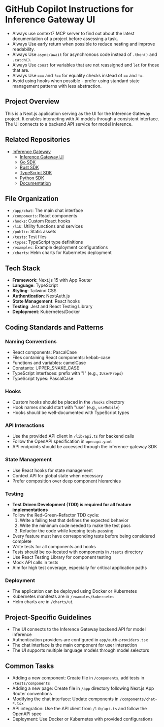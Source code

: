 # GitHub Copilot Instructions for Inference Gateway UI

- Always use context7 MCP server to find out about the latest documentation of a project before assessing a task.
- Always Use early return when possible to reduce nesting and improve readability.
- Always Use `async/await` for asynchronous code instead of `.then()` and `.catch()`.
- Always Use `const` for variables that are not reassigned and `let` for those that are.
- Always Use `===` and `!==` for equality checks instead of `==` and `!=`.
- Avoid using hooks when possible - prefer using standard state management patterns with less abstraction.

## Project Overview

This is a Next.js application serving as the UI for the Inference Gateway project. It enables interacting with AI models through a consistent interface. The UI connects to a backend API service for model inference.

## Related Repositories

- [Inference Gateway](https://github.com/inference-gateway)
  - [Inference Gateway UI](https://github.com/inference-gateway/ui)
  - [Go SDK](https://github.com/inference-gateway/go-sdk)
  - [Rust SDK](https://github.com/inference-gateway/rust-sdk)
  - [TypeScript SDK](https://github.com/inference-gateway/typescript-sdk)
  - [Python SDK](https://github.com/inference-gateway/python-sdk)
  - [Documentation](https://docs.inference-gateway.com)

## File Organization

- `/app/chat`: The main chat interface
- `/components`: React components
- `/hooks`: Custom React hooks
- `/lib`: Utility functions and services
- `/public`: Static assets
- `/tests`: Test files
- `/types`: TypeScript type definitions
- `/examples`: Example deployment configurations
- `/charts`: Helm charts for Kubernetes deployment

## Tech Stack

- **Framework**: Next.js 15 with App Router
- **Language**: TypeScript
- **Styling**: Tailwind CSS
- **Authentication**: NextAuth.js
- **State Management**: React hooks
- **Testing**: Jest and React Testing Library
- **Deployment**: Kubernetes/Docker

## Coding Standards and Patterns

### Naming Conventions

- React components: PascalCase
- Files containing React components: kebab-case
- Functions and variables: camelCase
- Constants: UPPER_SNAKE_CASE
- TypeScript interfaces: prefix with "I" (e.g., `IUserProps`)
- TypeScript types: PascalCase

### Hooks

- Custom hooks should be placed in the `/hooks` directory
- Hook names should start with "use" (e.g., `useMobile`)
- Hooks should be well-documented with TypeScript types

### API Interactions

- Use the provided API client in `/lib/api.ts` for backend calls
- Follow the OpenAPI specification in `openapi.yaml`
- API endpoints should be accessed through the inference-gateway SDK

### State Management

- Use React hooks for state management
- Context API for global state when necessary
- Prefer composition over deep component hierarchies

### Testing

- **Test Driven Development (TDD) is required for all feature implementations**
- Follow the Red-Green-Refactor TDD cycle:
  1. Write a failing test that defines the expected behavior
  2. Write the minimum code needed to make the test pass
  3. Refactor the code while keeping tests passing
- Every feature must have corresponding tests before being considered complete
- Write tests for all components and hooks
- Tests should be co-located with components in `/tests` directory
- Use React Testing Library for component testing
- Mock API calls in tests
- Aim for high test coverage, especially for critical application paths

### Deployment

- The application can be deployed using Docker or Kubernetes
- Kubernetes manifests are in `/examples/kubernetes`
- Helm charts are in `/charts/ui`

## Project-Specific Guidelines

- The UI connects to the Inference Gateway backend API for model inference
- Authentication providers are configured in `app/auth-providers.tsx`
- The chat interface is the main component for user interaction
- The UI supports multiple language models through model selectors

## Common Tasks

- Adding a new component: Create file in `/components`, add tests in `/tests/components`
- Adding a new page: Create file in `/app` directory following Next.js App Router conventions
- Modifying the chat interface: Update components in `/components/chat-*.tsx`
- API integration: Use the API client from `/lib/api.ts` and follow the OpenAPI spec
- Deployment: Use Docker or Kubernetes with provided configurations
